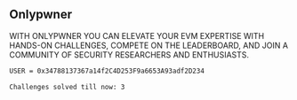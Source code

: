 ## Onlypwner

WITH ONLYPWNER YOU CAN
ELEVATE YOUR EVM EXPERTISE WITH HANDS-ON CHALLENGES,
COMPETE ON THE LEADERBOARD, AND JOIN A COMMUNITY OF SECURITY RESEARCHERS AND ENTHUSIASTS.

```bash
USER = 0x34788137367a14f2C4D253F9a6653A93adf2D234

Challenges solved till now: 3

```
